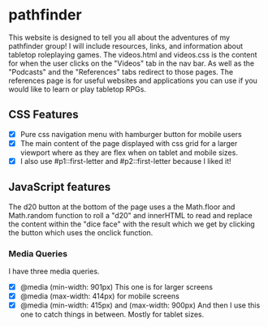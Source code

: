 # pathfinder
This website is designed to tell you all about the adventures of my pathfinder group! I will include resources, links, and information about tabletop roleplaying games. 
The videos.html and videos.css is the content for when the user clicks on the "Videos" tab in the nav bar. As well as the "Podcasts" and the "References" tabs redirect to those pages.
The references page is for useful websites and applications you can use if you would like to learn or play tabletop RPGs.

## CSS Features
- [x] Pure css navigation menu with hamburger button for mobile users
- [x] The main content of the page displayed with css grid for a larger viewport where as they are flex when on tablet and mobile sizes. 
- [x] I also use #p1::first-letter and #p2::first-letter because I liked it!

## JavaScript features
The d20 button at the bottom of the page uses a the Math.floor and Math.random function to roll a "d20" and innerHTML to read and replace the content within the "dice face" with the result which we get by clicking the button which uses the onclick function.

### Media Queries
I have three media queries. 
- [x] @media (min-width: 901px) This one is for larger screens
- [x] @media (max-width: 414px) for mobile screens
- [x] @media (min-width: 415px) and (max-width: 900px) And then I use this one to catch things in between. Mostly for tablet sizes.